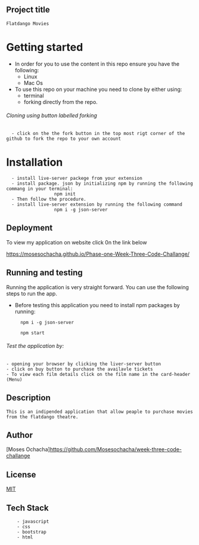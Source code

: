 
## Project title
    Flatdango Movies
# Getting started
- In order for you to use the content in this repo ensure you have the following:
    - Linux
    - Mac Os
- To use this repo on your machine you need to clone by either using:
     - terminal
     - forking directly from the repo.
###### Cloning using button labelled forking
      - click on the the fork button in the top most rigt corner of the github to fork the repo to your own account
# Installation
      - install live-server packege from your extension
      - install package. json by initializing npm by running the following commang in your terminal:
                      npm init
      - Then follow the procedure. 
      - install live-server extension by running the following command
                      npm i -g json-server   
##  Deployment
 To view my application on website click 0n the link below

https://mosesochacha.github.io/Phase-one-Week-Three-Code-Challange/    
 
## Running and testing
Running the application is very straight forward. You can use the following steps to run the app.

- Before testing this application you need to install npm packages by running:
        
        npm i -g json-server 

        npm start

###### Test the application by:

    - opening your browser by clicking the liver-server button
    - click on buy button to purchase the availavle tickets
    - To view each film details click on the film name in the card-header (Menu)
    
 

    
## Description
    This is an indipended application that allow peaple to purchase movies from the flatdango theatre.

## Author
[Moses Ochacha]https://github.com/Mosesochacha/week-three-code-challange


## License

[MIT](https://choosealicense.com/licenses/mit/)


## Tech Stack
        - javascript
        - css
        - bootstrap
        - html

